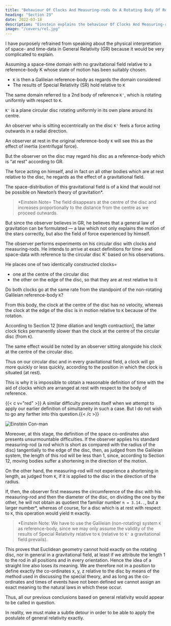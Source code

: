 ```yaml
---
title: "Behaviour Of Clocks And Measuring-rods On A Rotating Body Of Reference"
heading: "Section 23"
date: 2022-03-18
description: "Einstein explains the behaviour Of Clocks And Measuring-rods On A Rotating Body Of Reference"
image: "/covers/rel.jpg"
---
```




I have purposely refrained from speaking about the physical interpretation of space- and time-data in General Relativity (GR) because it would be very complicated to explain. 

<!-- Thus, I am guilty of a certain slovenliness of treatment, which, as we know from the Special Relativity, is far from being unimportant and pardonable. It is now high time that we remedy this defect; but I would mention at the outset, that this matter lays no small claims on the patience and on the power of abstraction of the reader. -->
<!-- 
We start off again from quite special cases,
which we have frequently used before. 
 -->
Assuming a space-time domain with no gravitational field relative to a reference-body K whose state of motion has been suitably chosen.

- `K` is then a Galileian reference-body as regards the domain considered
- The results of Special Relativity (SR) hold relative to `K`

The same domain referred to a 2nd body of reference `K'`, which is rotating uniformly with respect to `K`. 

`K'` is a plane circular disc rotating uniformly in its own plane around its centre. 

An observer who is sitting eccentrically on the disc `K'` feels a force acting outwards in a radial direction. 

An observer at rest in the original reference-body `K` will see this as the  effect of inertia (centrifugal force).

But the observer on the disc may regard his disc as a reference-body which is “at rest” according to GR. 

The force acting on himself, and in fact on all other bodies which are at rest relative to the disc, he regards as the effect of a gravitational field. 

The space-distribution of this gravitational field is of a kind that would not be possible on Newton’s theory of gravitation*.


> *Einstein Note=  The field disappears at the centre of the disc and increases proportionally to the distance from the centre as we proceed outwards.


But since the observer believes in GR, he believes that a general law of gravitation can be formulated — a law which not only explains the motion of the stars correctly, but also the field of force experienced by himself.


The observer performs experiments on his circular disc with clocks and measuring-rods. He intends to arrive at exact definitions for time- and space-data with reference to the circular disc K' based on his observations. 

<!-- What will be his experience in this enterprise? -->

He places one of two identically constructed clocks= 
- one at the centre of the circular disc
- the other on the edge of the disc, so that they are at rest relative to it

Do both clocks go at the same rate from the standpoint of the non-rotating Galileian reference-body `K`?

From this body, the clock at the centre of the disc has no velocity, whereas the clock at the edge of the disc is in motion relative to `K` because of the rotation. 

According to Section 12 [time dilation and length contraction], the latter clock ticks permanently slower than the clock at the centre of the circular disc (from `K`). 

The same effect would be noted by an observer sitting alongside his clock at the centre of the circular disc. 

Thus on our circular disc and in every gravitational field, a clock will go more quickly or less quickly, according to the position in which the clock is situated (at rest). 

This is why it is impossible to obtain a reasonable definition of time with the aid of clocks which are arranged at rest with respect to the body of reference.


{{< c v="red" >}} A similar difficulty presents itself when we attempt to apply our earlier definition of simultaneity in such a case. But I do not wish to go any farther into this question.{{< /c >}}

![Einstein Con-man](/avatars/einbla.png)

Moreover, at this stage, the definition of the space co-ordinates also presents unsurmountable difficulties. If the observer applies his standard measuring-rod (a rod which is short as compared with the radius of the disc) tangentially to the edge of the disc, then, as judged from the Galileian system, the length of this rod will be less than 1, since, according to Section 12, moving bodies suffer a shortening in the direction of the motion.

On the other hand, the measuring-rod will not experience a shortening in length, as judged from `K`, if it is applied to the disc in the direction of the radius.

If, then, the observer first measures the circumference of the disc with his measuring-rod and then the diameter of the disc, on dividing the one by the other, he will not obtain as quotient the familiar number `π = 3.14..`, but a larger number*, whereas of course, for a disc which is at rest with respect to `K`, this operation would yield π exactly. 


> *Einstein Note: We have to use the Galileian (non-rotating) system `K` as reference-body, since we may only assume the validity of the results of Special Relativity relative to `K` (relative to `K'` a gravitational field prevails).


This proves that Euclidean geometry cannot hold exactly on the rotating disc, nor in general in a gravitational field, at least if we attribute the length 1 to the rod in all positions and in every orientation. Hence the idea of a straight line also loses its meaning. We are therefore not in a position to define exactly the co-ordinates x, y, z relative to the disc by means of the method used in discussing the special theory, and as long as the co-ordinates and times of events have not been defined we cannot assign an exact meaning to the natural laws in which these occur.

Thus, all our previous conclusions based on general relativity would appear to be called in question. 

In reality, we must make a subtle detour in order to be able to apply the postulate of general relativity exactly. 
